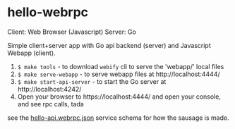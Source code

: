 hello-webrpc
============

Client: Web Browser (Javascript)
Server: Go

Simple client+server app with Go api backend (server) and Javascript Webapp (client).

1. `$ make tools` - to download `webify` cli to serve the 'webapp/' local files
2. `$ make serve-webapp` - to serve webapp files at http://localhost:4444/
3. `$ make start-api-server` - to start the Go server at http://localhost:4242/
4. Open your browser to https://localhost:4444/ and open your console, and see rpc calls, tada

see the [hello-api.webrpc.json](./hello-api.webrpc.json) service schema for how
the sausage is made.
